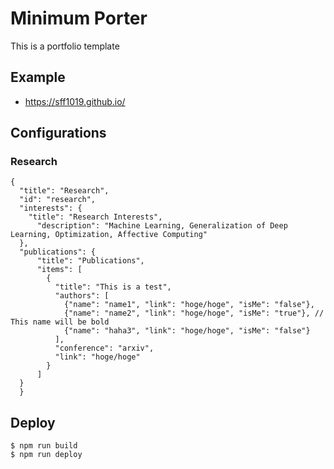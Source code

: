 # Minimum Porter

This is a portfolio template

## Example

- https://sff1019.github.io/

## Configurations

### Research
```
{
  "title": "Research",
  "id": "research",
  "interests": {
    "title": "Research Interests",
      "description": "Machine Learning, Generalization of Deep Learning, Optimization, Affective Computing"
  },
  "publications": {
      "title": "Publications",
      "items": [
        {
          "title": "This is a test",
          "authors": [
            {"name": "name1", "link": "hoge/hoge", "isMe": "false"}, 
            {"name": "name2", "link": "hoge/hoge", "isMe": "true"}, // This name will be bold
            {"name": "haha3", "link": "hoge/hoge", "isMe": "false"}
          ],
          "conference": "arxiv",
          "link": "hoge/hoge"
        }
      ]
  }
  }
```

## Deploy
```
$ npm run build
$ npm run deploy
```
